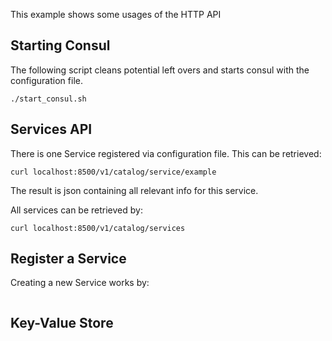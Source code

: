 This example shows some usages of the HTTP API

## Starting Consul

The following script cleans potential left overs and starts consul with the configuration file.

```
./start_consul.sh
```

## Services API

There is one Service registered via configuration file. This can be retrieved:

```
curl localhost:8500/v1/catalog/service/example
```

The result is json containing all relevant info for this service. 

All services can be retrieved by:

```
curl localhost:8500/v1/catalog/services
```


## Register a Service 

Creating a new Service works by:

```

```

## Key-Value Store

